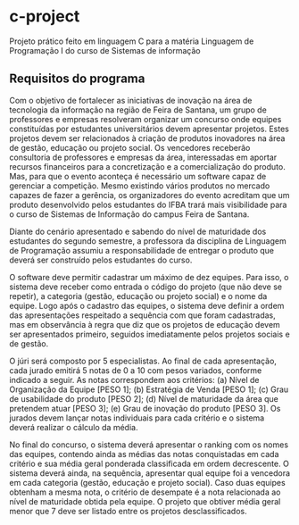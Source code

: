 # c-project
Projeto prático feito em linguagem C para a matéria Linguagem de Programação I do curso de Sistemas de informação

## Requisitos do programa
Com o objetivo de fortalecer as iniciativas de inovação
na área de tecnologia da informação na região de Feira
de Santana, um grupo de professores e empresas
resolveram organizar um concurso onde equipes
constituídas por estudantes universitários devem
apresentar projetos. Estes projetos devem ser
relacionados à criação de produtos inovadores na área
de gestão, educação ou projeto social. Os vencedores
receberão consultoria de professores e empresas da
área, interessadas em aportar recursos financeiros para
a concretização e a comercialização do produto. Mas,
para que o evento aconteça é necessário um software
capaz de gerenciar a competição. Mesmo existindo
vários produtos no mercado capazes de fazer a
gerência, os organizadores do evento acreditam que um
produto desenvolvido pelos estudantes do IFBA trará
mais visibilidade para o curso de Sistemas de
Informação do campus Feira de Santana.

Diante do cenário apresentado e sabendo do nível de
maturidade dos estudantes do segundo semestre, a
professora da disciplina de Linguagem de Programação
assumiu a responsabilidade de entregar o produto que
deverá ser construído pelos estudantes do curso.

O software deve permitir cadastrar um máximo de dez
equipes. Para isso, o sistema deve receber como
entrada o código do projeto (que não deve se repetir), a
categoria (gestão, educação ou projeto social) e o nome
da equipe. Logo após o cadastro das equipes, o sistema
deve definir a ordem das apresentações respeitado a
sequência com que foram cadastradas, mas em
observância à regra que diz que os projetos de
educação devem ser apresentados primeiro, seguidos
imediatamente pelos projetos sociais e de gestão.

O júri será composto por 5 especialistas. Ao final de
cada apresentação, cada jurado emitirá 5 notas de 0 a
10 com pesos variados, conforme indicado a seguir. As
notas correspondem aos critérios: (a) Nível de
Organização da Equipe [PESO 1]; (b) Estratégia de
Venda [PESO 1]; (c) Grau de usabilidade do produto
[PESO 2]; (d) Nível de maturidade da área que
pretendem atuar [PESO 3]; (e) Grau de inovação do
produto [PESO 3]. Os jurados devem lançar notas
individuais para cada critério e o sistema deverá realizar
o cálculo da média.

No final do concurso, o sistema deverá apresentar o
ranking com os nomes das equipes, contendo ainda as
médias das notas conquistadas em cada critério e sua
média geral ponderada classificada em ordem
decrescente. O sistema deverá ainda, na sequência,
apresentar qual equipe foi a vencedora em cada
categoria (gestão, educação e projeto social). Caso
duas equipes obtenham a mesma nota, o critério de
desempate é a nota relacionada ao nível de maturidade
obtida pela equipe. O projeto que obtiver média geral menor que 7 deve ser listado entre os projetos
desclassificados.

